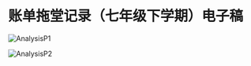 ﻿---
layout: post
---

# 账单拖堂记录（七年级下学期）电子稿
![AnalysisP1](/Analysis.001.jpeg)

![AnalysisP2](/Analysis.002.jpeg)
